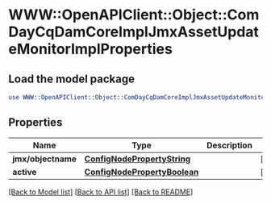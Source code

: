 # WWW::OpenAPIClient::Object::ComDayCqDamCoreImplJmxAssetUpdateMonitorImplProperties

## Load the model package
```perl
use WWW::OpenAPIClient::Object::ComDayCqDamCoreImplJmxAssetUpdateMonitorImplProperties;
```

## Properties
Name | Type | Description | Notes
------------ | ------------- | ------------- | -------------
**jmx/objectname** | [**ConfigNodePropertyString**](ConfigNodePropertyString.md) |  | [optional] 
**active** | [**ConfigNodePropertyBoolean**](ConfigNodePropertyBoolean.md) |  | [optional] 

[[Back to Model list]](../README.md#documentation-for-models) [[Back to API list]](../README.md#documentation-for-api-endpoints) [[Back to README]](../README.md)


